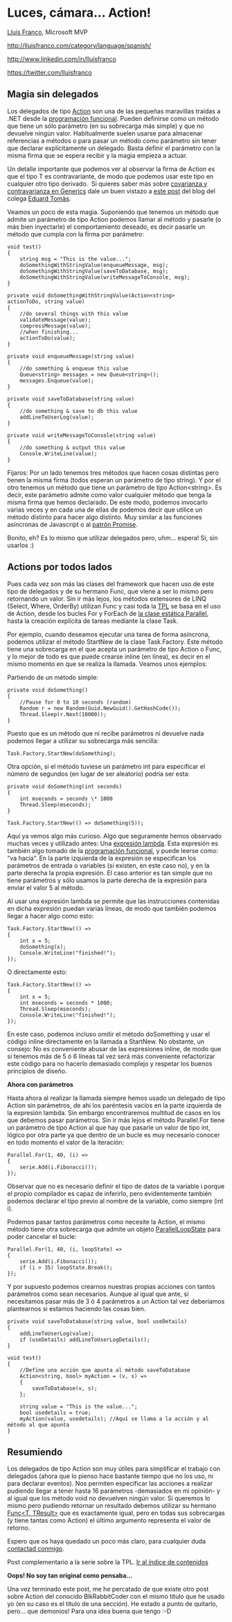
<properties
	pageTitle="Luces, cámara… Action!"
	description="Luces, cámara… Action!"
	services="net-dev"
	documentationCenter=""
	authors="andygonusa"
	manager=""
	editor="andygonusa"/>

<tags
	ms.service="net-dev"
	ms.workload="CS"
	ms.tgt_pltfrm="na"
	ms.devlang="na"
	ms.topic="how-to-article"
	ms.date="05/17/2016"
	ms.author="andygonusa"/>

# Luces, cámara… Action!

[Lluís Franco](http://lluisfranco.com/about/), Microsoft MVP

<http://lluisfranco.com/category/language/spanish/>

<http://www.linkedin.com/in/lluisfranco>

<https://twitter.com/lluisfranco>

Magia sin delegados
-------------------

Los delegados de tipo
[Action](http://msdn.microsoft.com/en-us/library/018hxwa8.aspx) son una
de las pequeñas maravillas traídas a .NET desde la [programación
funcional](http://lluisfranco.com/2012/02/08/programacin-funcional-para-el-resto-de-nosotros/).
Pueden definirse como un método que tiene un sólo parámetro (en su
sobrecarga más simple) y que no devuelve ningún valor. Habitualmente
suelen usarse para almacenar referencias a métodos o para pasar un
método como parámetro sin tener que declarar explícitamente un delegado.
Basta definir el parámetro con la misma firma que se espera recibir y la
magia empieza a actuar.

Un detalle importante que podemos ver al observar la firma de
Action<T> es que el tipo T es contravariante, de modo que podemos
usar este tipo en cualquier otro tipo derivado.  Si quieres saber más
sobre [covarianza y contravarianza en
Generics](http://msdn.microsoft.com/en-us/library/dd799517.aspx) dale un
buen vistazo a [este
post](http://geeks.ms/blogs/etomas/archive/2010/11/18/c-b-225-sico-covarianza-en-gen-233-ricos.aspx)
del blog del colega [Eduard
Tomàs](http://geeks.ms/blogs/etomas/default.aspx).

Veamos un poco de esta magia. Suponiendo que tenemos un método que
admite un parámetro de tipo Action<string> podemos llamar al
método y pasarle (o más bien inyectarle) el comportamiento deseado, es
decir pasarle un método que cumpla con la firma por parámetro:


    void test()
    {
        string msg = "This is the value...";
        doSomethingWithStringValue(enqueueMessage, msg);
        doSomethingWithStringValue(saveToDatabase, msg);
        doSomethingWithStringValue(writeMessageToConsole, msg);
    }

    private void doSomethingWithStringValue(Action<string>
    actionToDo, string value)
    {
        //do several things with this value
        validateMessage(value);
        compressMessage(value);
        //when finishing...
        actionToDo(value);
    }

    private void enqueueMessage(string value)
    {
        //do something & enqueue this value
        Queue<string> messages = new Queue<string>();
        messages.Enqueue(value);
    }

    private void saveToDatabase(string value)
    {
        //do something & save to db this value
        addLineToUserLog(value);
    }

    private void writeMessageToConsole(string value)
    {
        //do something & output this value
        Console.WriteLine(value);
    }

Fijaros: Por un lado tenemos tres métodos que hacen cosas distintas pero
tienen la misma firma (todos esperan un parámetro de tipo string). Y por
el otro tenemos un método que tiene un parámetro de tipo
Action&lt;string&gt;. Es decir, este parámetro admite como valor
cualquier método que tenga la misma firma que hemos declarado. De este
modo, podemos invocarlo varias veces y en cada una de ellas de podemos
decir que utilice un método distinto para hacer algo distinto. Muy
similar a las funciones asíncronas de Javascript o al [patrón
Promise](http://wiki.commonjs.org/wiki/Promises/A).

Bonito, eh? Es lo mismo que utilizar delegados pero, uhm… espera! Si,
sin usarlos :)

Actions por todos lados
-----------------------

Pues cada vez son más las clases del framework que hacen uso de este
tipo de delegados y de su hermano Func, que viene a ser lo mismo pero
retornando un valor. Sin ir más lejos, los métodos extensores de LINQ
(Select, Where, OrderBy) utilizan Func y casi toda la
[TPL](http://lluisfranco.com/2011/01/25/parallel-series-indice-de-contenidos/)
se basa en el uso de Action, desde los bucles For y ForEach de [la clase
estática
Parallel](http://lluisfranco.com/2011/06/26/parallel-series-la-clase-esttica-parallel/),
hasta la creación explícita de tareas mediante la clase Task.

Por ejemplo, cuando deseamos ejecutar una tarea de forma asíncrona,
podemos utilizar el método StartNew de la clase Task.Factory. Este
método tiene una sobrecarga en el que acepta un parámetro de tipo Action
o Func, y lo mejor de todo es que puede crearse inline (en línea), es
decir en el mismo momento en que se realiza la llamada. Veamos unos
ejemplos:

Partiendo de un método simple:

    private void doSomething()
    {
        //Pause for 0 to 10 seconds (random)
        Random r = new Random(Guid.NewGuid().GetHashCode());
        Thread.Sleep(r.Next(10000));
    }

Puesto que es un método que ni recibe parámetros ni devuelve nada
podemos llegar a utilizar su sobrecarga más sencilla:


    Task.Factory.StartNew(doSomething);

Otra opción, si el método tuviese un parámetro int para especificar el
número de segundos (en lugar de ser aleatorio) podría ser esta:

    private void doSomething(int seconds)
    {
        int mseconds = seconds \* 1000
        Thread.Sleep(mseconds);
    }

    Task.Factory.StartNew(() => doSomething(5));

Aquí ya vemos algo más curioso. Algo que seguramente hemos observado
muchas veces y utilizado antes: Una [expresión
lambda](http://msdn.microsoft.com/en-us/library/bb397687.aspx). Esta
expresión es también algo tomado de la [programación
funcional](http://lluisfranco.com/2012/02/08/programacin-funcional-para-el-resto-de-nosotros/),
y puede leerse como: “va hacia”. En la parte izquierda de la expresión
se especifican los  parámetros de entrada o variables (si existen, en
este caso no), y en la parte derecha la propia expresión. El caso
anterior es tan simple que no tiene parámetros y sólo usamos la parte
derecha de la expresión para enviar el valor 5 al método.

Al usar una expresión lambda se permite que las instrucciones contenidas
en dicha expresión puedan varias líneas, de modo que también podemos
llegar a hacer algo como esto:

    Task.Factory.StartNew(() =>
    {
        int x = 5;
        doSomething(x);
        Console.WriteLine("finished!");
    });

O directamente esto:

    Task.Factory.StartNew(() =>
    {
        int x = 5;
        int mseconds = seconds * 1000;
        Thread.Sleep(mseconds);
        Console.WriteLine("finished!");
    });

En este caso, podemos incluso omitir el método doSomething y usar el
código inline directamente en la llamada a StartNew. No obstante, un
consejo: No es conveniente abusar de las expresiones inline, de modo que
si tenemos más de 5 ó 6 líneas tal vez será más conveniente refactorizar
este código para no hacerlo demasiado complejo y respetar los buenos
principios de diseño.

**Ahora con parámetros**

Hasta ahora al realizar la llamada siempre hemos usado un delegado de
tipo Action sin parámetros, de ahí los paréntesis vacíos en la parte
izquierda de la expresión lambda. Sin embargo encontraremos multitud de
casos en los que debemos pasar parámetros. Sin ir más lejos el método
Parallel.For tiene un parámetro de tipo Action al que hay que pasarle un
valor de tipo int, lógico por otra parte ya que dentro de un bucle es
muy necesario conocer en todo momento el valor de la iteración:

    Parallel.For(1, 40, (i) =>
    {
        serie.Add(i.Fibonacci());
    });

Observar que no es necesario definir el tipo de datos de la variable i
porque el propio compilador es capaz de inferirlo, pero evidentemente
también podemos declarar el tipo previo al nombre de la variable, como
siempre (int i).

Podemos pasar tantos parámetros como necesite la Action, el mismo método
tiene otra sobrecarga que admite un objeto
[ParallelLoopState](http://msdn.microsoft.com/en-us/library/system.threading.tasks.parallelloopstate.aspx)
para poder cancelar el bucle:

    Parallel.For(1, 40, (i, loopState) =>
    {
        serie.Add(i.Fibonacci());
        if (i > 35) loopState.Break();
    });

Y por supuesto podemos crearnos nuestras propias acciones con tantos
parámetros como sean necesarios. Aunque al igual que ante, si
necesitamos pasar más de 3 ó 4 parámetros a un Action tal vez deberíamos
plantearnos si estamos haciendo las cosas bien.

    private void saveToDatabase(string value, bool useDetails)
    {
        addLineToUserLog(value);
        if (useDetails) addLineToUserLogDetails();
    }

    void test()
    {
        //Define una acción que apunta al método saveToDatabase
        Action<string, bool> myAction = (v, s) =>
        {
            saveToDatabase(v, s);
        };

        string value = "This is the value...";
        bool usedetails = true;
        myAction(value, usedetails); //Aquí se llama a la acción y al método al que apunta
    }

Resumiendo
----------

Los delegados de tipo Action son muy útiles para simplificar el trabajo
con delegados (ahora que lo pienso hace bastante tiempo que no los uso,
ni para declarar eventos). Nos permiten especificar las acciones a
realizar pudiendo llegar a tener hasta 16 parámetros -demasiados en mi
opinión- y al igual que los método void no devuelven ningún valor. Si
queremos lo mismo pero pudiendo retornar un resultado debemos utilizar
su hermano [Func<T,
TResult>](http://msdn.microsoft.com/en-us/library/bb549151.aspx) que
es exactamente igual, pero en todas sus sobrecargas (y tiene tantas como
Action) el último argumento representa el valor de retorno.

Espero que os haya quedado un poco más claro, para cualquier duda
[contactad conmigo](http://lluisfranco.com/contact/).

Post complementario a la serie sobre la TPL. [Ir al índice de
contenidos](http://lluisfranco.com/2011/01/25/parallel-series-indice-de-contenidos/)

**Oops! No soy tan original como pensaba…**

Una vez terminado este post, me he percatado de que existe otro post
sobre Action del conocido BlkRabbitCoder con el mismo título que he
usado yo (en su caso es el título de una sección). He estado a punto de
quitarlo, pero… que demonios! Para una idea buena que tengo :-D
